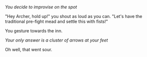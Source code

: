 *You decide to improvise on the spot*

"Hey Archer, hold up!" you shout as loud as you can.
"Let's have the traditional pre-fight mead and settle this with fists!"

You gesture towards the inn.

_Your only answer is a cluster of arrows at your feet_


Oh well, that went sour.
